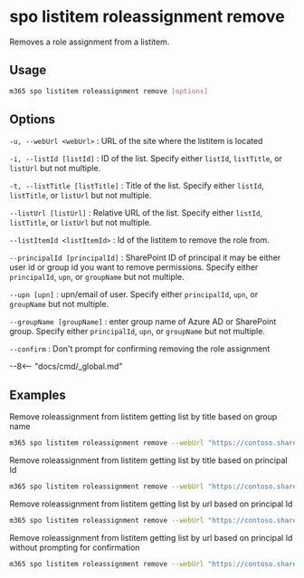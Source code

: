 # spo listitem roleassignment remove

Removes a role assignment from a listitem.

## Usage

```sh
m365 spo listitem roleassignment remove [options]
```

## Options

`-u, --webUrl <webUrl>`
: URL of the site where the listitem is located

`-i, --listId [listId]`
: ID of the list. Specify either `listId`, `listTitle`, or `listUrl` but not multiple.

`-t, --listTitle [listTitle]`
: Title of the list. Specify either `listId`, `listTitle`, or `listUrl` but not multiple.

`--listUrl [listUrl]`
: Relative URL of the list. Specify either `listId`, `listTitle`, or `listUrl` but not multiple.

`--listItemId <listItemId>`
: Id of the listitem to remove the role from.

`--principalId [principalId]`
: SharePoint ID of principal it may be either user id or group id you want to remove permissions. Specify either `principalId`, `upn`, or `groupName` but not multiple.

`--upn [upn]`
: upn/email of user. Specify either `principalId`, `upn`, or `groupName` but not multiple.

`--groupName [groupName]`
: enter group name of Azure AD or SharePoint group. Specify either `principalId`, `upn`, or `groupName` but not multiple.

`--confirm`
: Don't prompt for confirming removing the role assignment

--8<-- "docs/cmd/_global.md"

## Examples

Remove roleassignment from listitem getting list by title based on group name

```sh
m365 spo listitem roleassignment remove --webUrl "https://contoso.sharepoint.com/sites/contoso-sales" --listTitle "someList" --listItemId 1 --groupName "saleGroup"
```

Remove roleassignment from listitem getting list by title based on principal Id

```sh
m365 spo listitem roleassignment remove --webUrl "https://contoso.sharepoint.com/sites/contoso-sales" --listTitle "Events" --listItemId 1 --principalId 2
```

Remove roleassignment from listitem getting list by url based on principal Id

```sh
m365 spo listitem roleassignment remove --webUrl "https://contoso.sharepoint.com/sites/contoso-sales" --listUrl '/sites/contoso-sales/lists/Events' --listItemId 1 --principalId 2
```


Remove roleassignment from listitem getting list by url based on principal Id without prompting for confirmation

```sh
m365 spo listitem roleassignment remove --webUrl "https://contoso.sharepoint.com/sites/contoso-sales" --listUrl '/sites/contoso-sales/lists/Events' --listItemId 1 --principalId 2 --confirm
```

